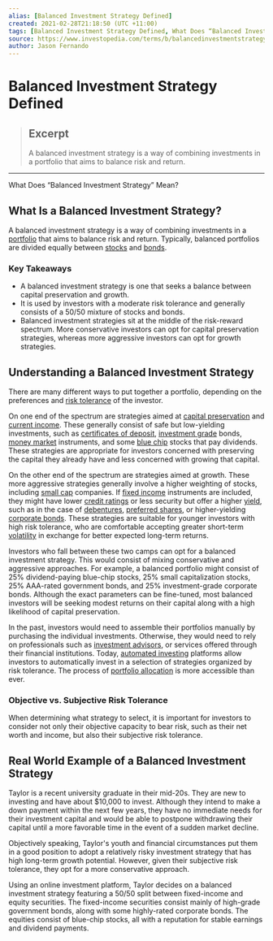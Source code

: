 ```yaml
---
alias: [Balanced Investment Strategy Defined]
created: 2021-02-28T21:18:50 (UTC +11:00)
tags: [Balanced Investment Strategy Defined, What Does “Balanced Investment Strategy” Mean?]
source: https://www.investopedia.com/terms/b/balancedinvestmentstrategy.asp
author: Jason Fernando
---
```


# Balanced Investment Strategy Defined

> ## Excerpt
> A balanced investment strategy is a way of combining investments in a portfolio that aims to balance risk and return.

---

What Does “Balanced Investment Strategy” Mean?
## What Is a Balanced Investment Strategy?

A balanced investment strategy is a way of combining investments in a [portfolio](https://www.investopedia.com/terms/p/portfolio.asp) that aims to balance risk and return. Typically, balanced portfolios are divided equally between [stocks](https://www.investopedia.com/terms/s/stock.asp) and [bonds](https://www.investopedia.com/terms/b/bond.asp).

### Key Takeaways

-   A balanced investment strategy is one that seeks a balance between capital preservation and growth.
-   It is used by investors with a moderate risk tolerance and generally consists of a 50/50 mixture of stocks and bonds.
-   Balanced investment strategies sit at the middle of the risk-reward spectrum. More conservative investors can opt for capital preservation strategies, whereas more aggressive investors can opt for growth strategies.

## Understanding a Balanced Investment Strategy

There are many different ways to put together a portfolio, depending on the preferences and [risk tolerance](https://www.investopedia.com/terms/r/risktolerance.asp) of the investor.

On one end of the spectrum are strategies aimed at [capital preservation](https://www.investopedia.com/terms/p/preservationofcapital.asp) and [current income](https://www.investopedia.com/terms/c/currentincome.asp). These generally consist of safe but low-yielding investments, such as [certificates of deposit](https://www.investopedia.com/terms/c/certificateofdeposit.asp), [investment grade](https://www.investopedia.com/terms/i/investmentgrade.asp) bonds, [money market](https://www.investopedia.com/terms/m/moneymarket.asp) instruments, and some [blue chip](https://www.investopedia.com/terms/b/bluechip.asp) stocks that pay dividends. These strategies are appropriate for investors concerned with preserving the capital they already have and less concerned with growing that capital.

On the other end of the spectrum are strategies aimed at growth. These more aggressive strategies generally involve a higher weighting of stocks, including [small cap](https://www.investopedia.com/terms/s/small-cap.asp) companies. If [fixed income](https://www.investopedia.com/terms/f/fixedincome.asp) instruments are included, they might have lower [credit ratings](https://www.investopedia.com/terms/c/creditrating.asp) or less security but offer a higher [yield](https://www.investopedia.com/terms/y/yield.asp), such as in the case of [debentures](https://www.investopedia.com/terms/d/debenture.asp), [preferred shares](https://www.investopedia.com/terms/p/preference-shares.asp), or higher-yielding [corporate bonds](https://www.investopedia.com/terms/c/corporatebond.asp). These strategies are suitable for younger investors with high risk tolerance, who are comfortable accepting greater short-term [volatility](https://www.investopedia.com/terms/v/volatility.asp) in exchange for better expected long-term returns.

Investors who fall between these two camps can opt for a balanced investment strategy. This would consist of mixing conservative and aggressive approaches. For example, a balanced portfolio might consist of 25% dividend-paying blue-chip stocks, 25% small capitalization stocks, 25% AAA-rated government bonds, and 25% investment-grade corporate bonds. Although the exact parameters can be fine-tuned, most balanced investors will be seeking modest returns on their capital along with a high likelihood of capital preservation.

In the past, investors would need to assemble their portfolios manually by purchasing the individual investments. Otherwise, they would need to rely on professionals such as [investment advisors](https://www.investopedia.com/terms/i/investmentadvisor.asp), or services offered through their financial institutions. Today, [automated investing](https://www.investopedia.com/automated-investing-4427738) platforms allow investors to automatically invest in a selection of strategies organized by risk tolerance. The process of [portfolio allocation](https://www.investopedia.com/terms/a/assetallocation.asp) is more accessible than ever.

### Objective vs. Subjective Risk Tolerance

When determining what strategy to select, it is important for investors to consider not only their objective capacity to bear risk, such as their net worth and income, but also their subjective risk tolerance.

## Real World Example of a Balanced Investment Strategy

Taylor is a recent university graduate in their mid-20s. They are new to investing and have about $10,000 to invest. Although they intend to make a down payment within the next few years, they have no immediate needs for their investment capital and would be able to postpone withdrawing their capital until a more favorable time in the event of a sudden market decline.

Objectively speaking, Taylor's youth and financial circumstances put them in a good position to adopt a relatively risky investment strategy that has high long-term growth potential. However, given their subjective risk tolerance, they opt for a more conservative approach.

Using an online investment platform, Taylor decides on a balanced investment strategy featuring a 50/50 split between fixed-income and equity securities. The fixed-income securities consist mainly of high-grade government bonds, along with some highly-rated corporate bonds. The equities consist of blue-chip stocks, all with a reputation for stable earnings and dividend payments.

